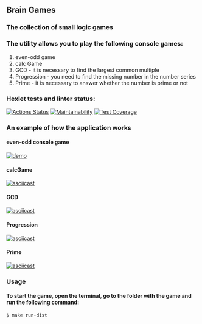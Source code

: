 ## Brain Games
### The collection of small logic games
### The utility allows you to play the following console games:
1. even-odd game
2. calc Game
3. GCD - it is necessary to find the largest common multiple
4. Progression - you need to find the missing number in the number series
5. Prime - it is necessary to answer whether the number is prime or not
### Hexlet tests and linter status:
[![Actions Status](https://github.com/zampolitxxx/java-project-61/workflows/hexlet-check/badge.svg)](https://github.com/zampolitxxx/java-project-61/actions)
[![Maintainability](https://api.codeclimate.com/v1/badges/7941964b1d7228d3554d/maintainability)](https://codeclimate.com/github/zampolitxxx/java-project-61/maintainability)
[![Test Coverage](https://api.codeclimate.com/v1/badges/7941964b1d7228d3554d/test_coverage)](https://codeclimate.com/github/zampolitxxx/java-project-61/test_coverage)

### An example of how the application works
#### even-odd console game
[![demo](https://asciinema.org/a/5RMMkXHSFm4KanoPbv5NHCN8A.svg)](https://asciinema.org/a/5RMMkXHSFm4KanoPbv5NHCN8A)
#### calcGame
[![asciicast](https://asciinema.org/a/9HYclYePSTBqXYl6vAq3tyBGX.svg)](https://asciinema.org/a/9HYclYePSTBqXYl6vAq3tyBGX)
#### GCD
[![asciicast](https://asciinema.org/a/MYpq1NPmswslbtBFsKpLgCHj3.svg)](https://asciinema.org/a/MYpq1NPmswslbtBFsKpLgCHj3)
#### Progression
[![asciicast](https://asciinema.org/a/KntyiXBoU8su1J8NG1mIQBzuL.svg)](https://asciinema.org/a/KntyiXBoU8su1J8NG1mIQBzuL)
#### Prime
[![asciicast](https://asciinema.org/a/rY3Jmz7q1CQPd5UHMasDlZHN3.svg)](https://asciinema.org/a/rY3Jmz7q1CQPd5UHMasDlZHN3)

### Usage
#### To start the game, open the terminal, go to the folder with the game and run the following command:
`$ make run-dist`